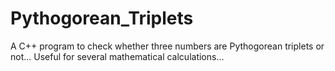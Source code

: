 # Pythogorean_Triplets
A C++ program to check whether three numbers are Pythogorean triplets or not... Useful for several mathematical calculations...
<br>
